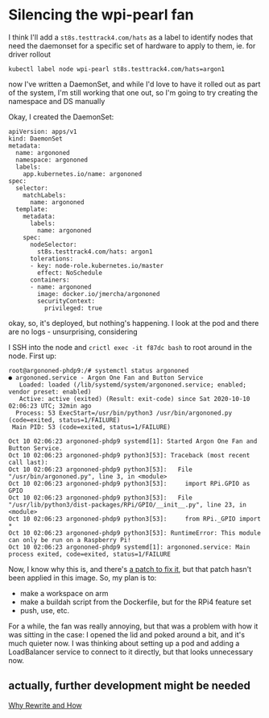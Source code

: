 # Silencing the wpi-pearl fan

I think I'll add a `st8s.testtrack4.com/hats` as a label to identify nodes that need the daemonset for a specific set of hardware to apply to them, ie. for driver rollout

`kubectl label node wpi-pearl st8s.testtrack4.com/hats=argon1`

now I've written a DaemonSet, and while I'd love to have it rolled out as part of the system, I'm still working that one out, so I'm going to try creating the namespace and DS manually

Okay, I created the DaemonSet:

```
apiVersion: apps/v1
kind: DaemonSet
metadata:
  name: argononed
  namespace: argononed
  labels:
    app.kubernetes.io/name: argononed
spec:
  selector:
    matchLabels:
      name: argononed
  template:
    metadata:
      labels:
        name: argononed
    spec:
      nodeSelector:
        st8s.testtrack4.com/hats: argon1
      tolerations:
      - key: node-role.kubernetes.io/master
        effect: NoSchedule
      containers:
      - name: argononed
        image: docker.io/jmercha/argononed
        securityContext:
          privileged: true
```

okay, so, it's deployed, but nothing's happening. I look at the pod and there are no logs - unsurprising, considering

I SSH into the node and `crictl exec -it f87dc bash` to root around in the node. First up:

```
root@argononed-phdp9:/# systemctl status argononed
● argononed.service - Argon One Fan and Button Service
   Loaded: loaded (/lib/systemd/system/argononed.service; enabled; vendor preset: enabled)
   Active: active (exited) (Result: exit-code) since Sat 2020-10-10 02:06:23 UTC; 32min ago
  Process: 53 ExecStart=/usr/bin/python3 /usr/bin/argononed.py (code=exited, status=1/FAILURE)
 Main PID: 53 (code=exited, status=1/FAILURE)

Oct 10 02:06:23 argononed-phdp9 systemd[1]: Started Argon One Fan and Button Service.
Oct 10 02:06:23 argononed-phdp9 python3[53]: Traceback (most recent call last):
Oct 10 02:06:23 argononed-phdp9 python3[53]:   File "/usr/bin/argononed.py", line 3, in <module>
Oct 10 02:06:23 argononed-phdp9 python3[53]:     import RPi.GPIO as GPIO
Oct 10 02:06:23 argononed-phdp9 python3[53]:   File "/usr/lib/python3/dist-packages/RPi/GPIO/__init__.py", line 23, in <module>
Oct 10 02:06:23 argononed-phdp9 python3[53]:     from RPi._GPIO import *
Oct 10 02:06:23 argononed-phdp9 python3[53]: RuntimeError: This module can only be run on a Raspberry Pi!
Oct 10 02:06:23 argononed-phdp9 systemd[1]: argononed.service: Main process exited, code=exited, status=1/FAILURE
```

Now, I know why this is, and there's [a patch to fix it](https://github.com/kounch/argonone/tree/feature/RaspberryPi4), but that patch hasn't been applied in this image. So, my plan is to:

- make a workspace on arm
- make a buildah script from the Dockerfile, but for the RPi4 feature set
- push, use, etc.

For a while, the fan was really annoying, but that was a problem with how it was sitting in the case: I opened the lid and poked around a bit, and it's much quieter now. I was thinking about setting up a pod and adding a LoadBalancer service to connect to it directly, but that looks unnecessary now.

## actually, further development might be needed

[Why Rewrite and How](8d41c856-94f4-4dcd-a028-ba8e0396636d.md)

